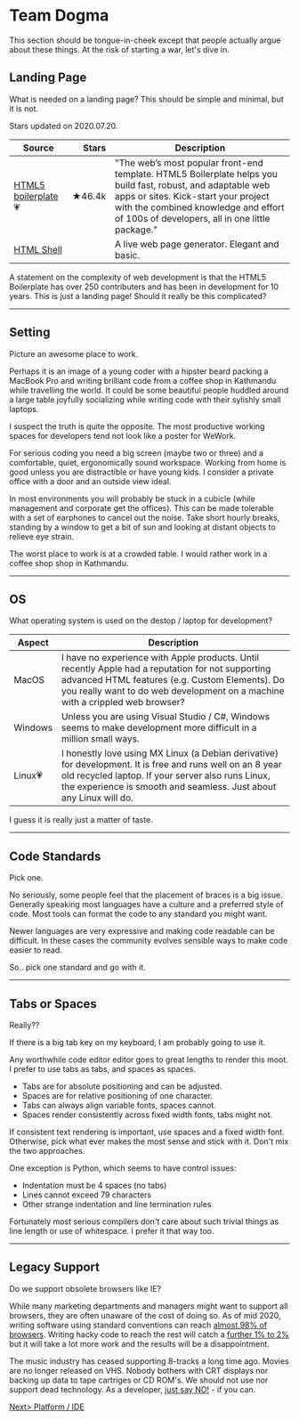 # Team Dogma
This section should be tongue-in-cheek except that people actually argue about these things. At the risk of starting a war, let's dive in.

## Landing Page
What is needed on a landing page? This should be simple and minimal, but it is not.

Stars updated on 2020.07.20.

| Source | Stars | Description |
| ------ | -----:| ----------- |
| [HTML5 boilerplate](https://github.com/h5bp/html5-boilerplate)💗 | ★46.4k | "The web’s most popular front-end template. HTML5 Boilerplate helps you build fast, robust, and adaptable web apps or sites. Kick-start your project with the combined knowledge and effort of 100s of developers, all in one little package." |
| [HTML Shell](http://htmlshell.com/) | | A live web page generator. Elegant and basic. |

A statement on the complexity of web development is that the HTML5 Boilerplate has over 250 contributers and has been in development for 10 years. This is just a landing page! Should it really be this complicated?

---
## Setting
Picture an awesome place to work.

Perhaps it is an image of a young coder with a hipster beard packing a MacBook Pro and writing brilliant code from a coffee shop in Kathmandu while travelling the world. It could be some beautiful people huddled around a large table joyfully socializing while writing code with their sylishly small laptops. 

I suspect the truth is quite the opposite. The most productive working spaces for developers tend not look like a poster for WeWork.

For serious coding you need a big screen (maybe two or three) and a comfortable, quiet, ergonomically sound workspace. Working from home is good unless you are distractible or have young kids. I consider a private office with a door and an outside view ideal.

In most environments you will probably be stuck in a cubicle (while management and corporate get the offices). This can be made tolerable with a set of earphones to cancel out the noise. Take short hourly breaks, standing by a window to get a bit of sun and looking at distant objects to relieve eye strain. 

The worst place to work is at a crowded table. I would rather work in a coffee shop shop in Kathmandu.

---
## OS

What operating system is used on the destop / laptop for development? 

| Aspect | Description |
| ------ | ----------- |
| MacOS | I have no experience with Apple products. Until recently Apple had a reputation for not supporting advanced HTML features (e.g. Custom Elements). Do you really want to do web development on a machine with a crippled web browser?  |
| Windows | Unless you are using Visual Studio / C#, Windows seems to make development more difficult in a million small ways. |
| Linux💗 | I honestly love using MX Linux (a Debian derivative) for development. It is free and runs well on an 8 year old recycled laptop. If your server also runs Linux, the experience is smooth and seamless. Just about any Linux will do. |

I guess it is really just a matter of taste.

---
## Code Standards
Pick one.

No seriously, some people feel that the placement of braces is a big issue. Generally speaking most languages have a culture and a preferred style of code. Most tools can format the code to any standard you might want.

Newer languages are very expressive and making code readable can be difficult. In these cases the community evolves sensible ways to make code easier to read.

So.. pick one standard and go with it.

---
## Tabs or Spaces

Really?? 

If there is a big tab key on my keyboard, I am probably going to use it. 

Any worthwhile code editor editor goes to great lengths to render this moot. I prefer to use tabs as tabs, and spaces as spaces.

- Tabs are for absolute positioning and can be adjusted.
- Spaces are for relative positioning of one character.
- Tabs can always align variable fonts, spaces cannot.
- Spaces render consistently across fixed width fonts, tabs might not.

If consistent text rendering is important, use spaces and a fixed width font. Otherwise, pick what ever makes the most sense and stick with it. Don't mix the two approaches.

One exception is Python, which seems to have control issues:
- Indentation must be 4 spaces (no tabs)
- Lines cannot exceed 79 characters
- Other strange indentation and line termination rules

Fortunately most serious compilers don't care about such trivial things as line length or use of whitespace. I prefer it that way too.

---
## Legacy Support
Do we support obsolete browsers like IE?

While many marketing departments and managers might want to support all browsers, they are often unaware of the cost of doing so. As of mid 2020, writing software using standard conventions can reach [almost 98% of browsers](https://caniuse.com/#feat=es6). Writing hacky code to reach the rest will catch a [further 1% to 2%](https://caniuse.com/#feat=es5) but it will take a lot more work and the results will be a disappointment.

The music industry has ceased supporting 8-tracks a long time ago. Movies are no longer released on VHS. Nobody bothers with CRT displays nor backing up data to tape cartriges or CD ROM's. We should not use nor support dead technology. As a developer, [just say NO!](https://death-to-ie11.com/) - if you can.

[Next> Platform / IDE](IDE.md)